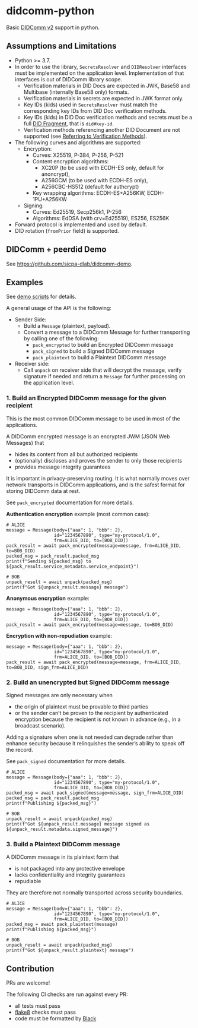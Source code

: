 # didcomm-python

Basic [DIDComm v2](https://identity.foundation/didcomm-messaging/spec) support in python.


## Assumptions and Limitations
- Python >= 3.7.
- In order to use the library, `SecretsResolver` and `DIDResolver` interfaces must be implemented on the application level. 
  Implementation of that interfaces is out of DIDComm library scope.  
  - Verification materials in DID Docs are expected in JWK, Base58 and Multibase (internally Base58 only) formats.
  - Verification materials in secrets are expected in JWK format only.
  - Key IDs (kids) used in `SecretsResolver` must match the corresponding key IDs from DID Doc verification methods.
  - Key IDs (kids) in DID Doc verification methods and secrets must be a full [DID Fragment](https://www.w3.org/TR/did-core/#fragment), that is `did#key-id`.
  - Verification methods referencing another DID Document are not supported (see [Referring to Verification Methods](https://www.w3.org/TR/did-core/#referring-to-verification-methods)).
- The following curves and algorithms are supported:
  - Encryption:
     - Curves: X25519, P-384, P-256, P-521
     - Content encryption algorithms: 
       - XC20P (to be used with ECDH-ES only, default for anoncrypt),
       - A256GCM (to be used with ECDH-ES only),
       - A256CBC-HS512 (default for authcrypt)
     - Key wrapping algorithms: ECDH-ES+A256KW, ECDH-1PU+A256KW
  - Signing:
    - Curves: Ed25519, Secp256k1, P-256
    - Algorithms: EdDSA (with crv=Ed25519), ES256, ES256K
- Forward protocol is implemented and used by default.
- DID rotation (`fromPrior` field) is supported.
   
## DIDComm + peerdid Demo
See https://github.com/sicpa-dlab/didcomm-demo.

## Examples

See [demo scripts](tests/demo) for details.

A general usage of the API is the following:
- Sender Side:
  - Build a `Message` (plaintext, payload).
  - Convert a message to a DIDComm Message for further transporting by calling one of the following:
     - `pack_encrypted` to build an Encrypted DIDComm message
     - `pack_signed` to build a Signed DIDComm message
     - `pack_plaintext` to build a Plaintext DIDComm message
- Receiver side:
  - Call `unpack` on receiver side that will decrypt the message, verify signature if needed
  and return a `Message` for further processing on the application level.

### 1. Build an Encrypted DIDComm message for the given recipient

This is the most common DIDComm message to be used in most of the applications.

A DIDComm encrypted message is an encrypted JWM (JSON Web Messages) that 
- hides its content from all but authorized recipients
- (optionally) discloses and proves the sender to only those recipients
- provides message integrity guarantees

It is important in privacy-preserving routing. It is what normally moves over network transports in DIDComm
applications, and is the safest format for storing DIDComm data at rest.

See `pack_encrypted` documentation for more details.

**Authentication encryption** example (most common case):

```
# ALICE
message = Message(body={"aaa": 1, "bbb": 2},
                  id="1234567890", type="my-protocol/1.0",
                  frm=ALICE_DID, to=[BOB_DID])
pack_result = await pack_encrypted(message=message, frm=ALICE_DID, to=BOB_DID)
packed_msg = pack_result.packed_msg
print(f"Sending ${packed_msg} to ${pack_result.service_metadata.service_endpoint}")

# BOB
unpack_result = await unpack(packed_msg)
print(f"Got ${unpack_result.message} message")
```

**Anonymous encryption** example:

```
message = Message(body={"aaa": 1, "bbb": 2},
                  id="1234567890", type="my-protocol/1.0",
                  frm=ALICE_DID, to=[BOB_DID])
pack_result = await pack_encrypted(message=message, to=BOB_DID)
```

**Encryption with non-repudiation** example:

```
message = Message(body={"aaa": 1, "bbb": 2},
                  id="1234567890", type="my-protocol/1.0",
                  frm=ALICE_DID, to=[BOB_DID])
pack_result = await pack_encrypted(message=message, frm=ALICE_DID, to=BOB_DID, sign_frm=ALICE_DID)
```

### 2. Build an unencrypted but Signed DIDComm message

Signed messages are only necessary when
- the origin of plaintext must be provable to third parties
- or the sender can’t be proven to the recipient by authenticated encryption because the recipient is not known in advance (e.g., in a
broadcast scenario).
 
Adding a signature when one is not needed can degrade rather than enhance security because it
relinquishes the sender’s ability to speak off the record.

See `pack_signed` documentation for more details.

```
# ALICE
message = Message(body={"aaa": 1, "bbb": 2},
                  id="1234567890", type="my-protocol/1.0",
                  frm=ALICE_DID, to=[BOB_DID])
packed_msg = await pack_signed(message=message, sign_frm=ALICE_DID)
packed_msg = pack_result.packed_msg
print(f"Publishing ${packed_msg}")

# BOB
unpack_result = await unpack(packed_msg)
print(f"Got ${unpack_result.message} message signed as ${unpack_result.metadata.signed_message}")
```

### 3. Build a Plaintext DIDComm message

A DIDComm message in its plaintext form that 
- is not packaged into any protective envelope
- lacks confidentiality and integrity guarantees
- repudiable

They are therefore not normally transported across security boundaries. 

```
# ALICE
message = Message(body={"aaa": 1, "bbb": 2},
                  id="1234567890", type="my-protocol/1.0",
                  frm=ALICE_DID, to=[BOB_DID])
packed_msg = await pack_plaintext(message)
print(f"Publishing ${packed_msg}")

# BOB
unpack_result = await unpack(packed_msg)
print(f"Got ${unpack_result.plaintext} message")
```

## Contribution
PRs are welcome!

The following CI checks are run against every PR:
- all tests must pass
- [flake8](https://github.com/PyCQA/flake8) checks must pass
- code must be formatted by [Black](https://github.com/psf/black)